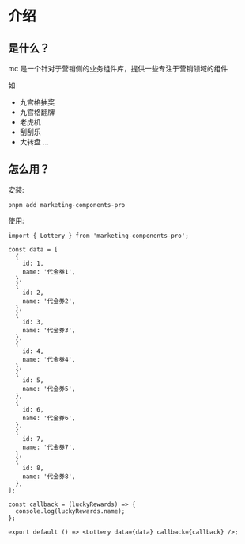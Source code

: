 # 介绍

## 是什么？

mc 是一个针对于营销侧的业务组件库，提供一些专注于营销领域的组件

如

- 九宫格抽奖
- 九宫格翻牌
- 老虎机
- 刮刮乐
- 大转盘
  ...

## 怎么用？

安装:

`pnpm add marketing-components-pro`

使用:

```tsx | pure
import { Lottery } from 'marketing-components-pro';

const data = [
  {
    id: 1,
    name: '代金券1',
  },
  {
    id: 2,
    name: '代金券2',
  },
  {
    id: 3,
    name: '代金券3',
  },
  {
    id: 4,
    name: '代金券4',
  },
  {
    id: 5,
    name: '代金券5',
  },
  {
    id: 6,
    name: '代金券6',
  },
  {
    id: 7,
    name: '代金券7',
  },
  {
    id: 8,
    name: '代金券8',
  },
];

const callback = (luckyRewards) => {
  console.log(luckyRewards.name);
};

export default () => <Lottery data={data} callback={callback} />;
```
